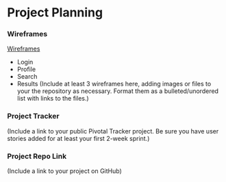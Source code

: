 # Project Planning

### Wireframes

<a href="file:///C:/Users/PC/Downloads/WireframesPDF.pdf">Wireframes</a>
- Login 
- Profile
- Search 
- Results
(Include at least 3 wireframes here, adding images or files to your the repository as necessary. Format them as a bulleted/unordered list with links to the files.)

### Project Tracker

(Include a link to your public Pivotal Tracker project. Be sure you have user stories added for at least your first 2-week sprint.)

### Project Repo Link

(Include a link to your project on GitHub)
